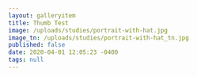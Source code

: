 ```yaml
---
layout: galleryitem
title: Thumb Test
image: /uploads/studies/portrait-with-hat.jpg
image_tn: /uploads/studies/portrait-with-hat_tn.jpg
published: false
date: 2020-04-01 12:05:23 -0400
tags: null
---
```

